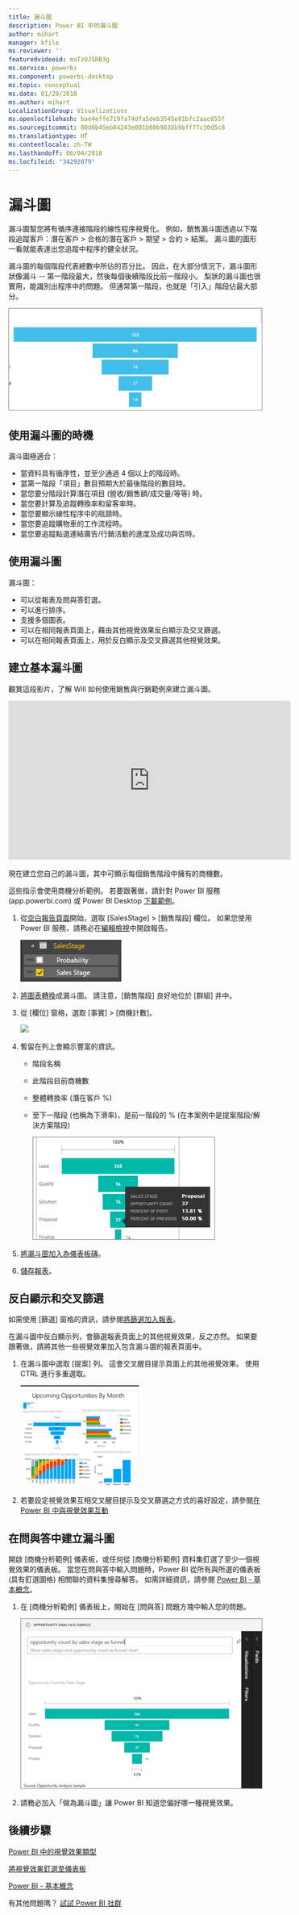 ```yaml
---
title: 漏斗圖
description: Power BI 中的漏斗圖
author: mihart
manager: kfile
ms.reviewer: ''
featuredvideoid: maTzOJSRB3g
ms.service: powerbi
ms.component: powerbi-desktop
ms.topic: conceptual
ms.date: 01/29/2018
ms.author: mihart
LocalizationGroup: Visualizations
ms.openlocfilehash: bae4effe719fa74dfa5deb3545e81bfc2aac655f
ms.sourcegitcommit: 80d6b45eb84243e801b60b9038b9bff77c30d5c8
ms.translationtype: HT
ms.contentlocale: zh-TW
ms.lasthandoff: 06/04/2018
ms.locfileid: "34292079"
---
```

# <a name="funnel-charts"></a>漏斗圖
漏斗圖幫您將有循序連接階段的線性程序視覺化。 例如，銷售漏斗圖透過以下階段追蹤客戶：潛在客戶 \> 合格的潛在客戶 \> 期望 \> 合約 \> 結案。  漏斗圖的圖形一看就能表達出您追蹤中程序的健全狀況。

漏斗圖的每個階段代表總數中所佔的百分比。 因此，在大部分情況下，漏斗圖形狀像漏斗 -- 第一階段最大，然後每個後續階段比前一階段小。  梨狀的漏斗圖也很實用，能識別出程序中的問題。  但通常第一階段，也就是「引入」階段佔最大部分。

![](media/power-bi-visualization-funnel-charts/funnelplain.png)

## <a name="when-to-use-a-funnel-chart"></a>使用漏斗圖的時機
漏斗圖極適合：

* 當資料具有循序性，並至少通過 4 個以上的階段時。
* 當第一階段「項目」數目預期大於最後階段的數目時。
* 當您要分階段計算潛在項目 (營收/銷售額/成交量/等等) 時。
* 當您要計算及追蹤轉換率和留客率時。
* 當您要顯示線性程序中的瓶頸時。
* 當您要追蹤購物車的工作流程時。
* 當您要追蹤點選連結廣告/行銷活動的進度及成功與否時。

## <a name="working-with-funnel-charts"></a>使用漏斗圖
漏斗圖：

* 可以從報表及問與答釘選。
* 可以進行排序。
* 支援多個圖表。
* 可以在相同報表頁面上，藉由其他視覺效果反白顯示及交叉篩選。
* 可以在相同報表頁面上，用於反白顯示及交叉篩選其他視覺效果。

## <a name="create-a-basic-funnel-chart"></a>建立基本漏斗圖
觀賞這段影片，了解 Will 如何使用銷售與行銷範例來建立漏斗圖。

<iframe width="560" height="315" src="https://www.youtube.com/embed/qKRZPBnaUXM" frameborder="0" allow="autoplay; encrypted-media" allowfullscreen></iframe>


現在建立您自己的漏斗圖，其中可顯示每個銷售階段中擁有的商機數。

這些指示會使用商機分析範例。 若要跟著做，請針對 Power BI 服務 (app.powerbi.com) 或 Power BI Desktop [下載範例](sample-datasets.md)。   

1. 從[空白報告頁面](power-bi-report-add-page.md)開始，選取 [SalesStage] \> [銷售階段] 欄位。 如果您使用 Power BI 服務，請務必在[編輯檢視](service-interact-with-a-report-in-editing-view.md)中開啟報告。
   
    ![](media/power-bi-visualization-funnel-charts/funnelselectfield_new.png)
2. [將圖表轉換](power-bi-report-change-visualization-type.md)成漏斗圖。 請注意，[銷售階段]  良好地位於 [群組]  井中。 
3. 從 [欄位] 窗格，選取 [事實] \> [商機計數]。
   
    ![](media/power-bi-visualization-funnel-charts/power-bi-funnel.png)
4. 暫留在列上會顯示豐富的資訊。
   
   * 階段名稱
   * 此階段目前商機數
   * 整體轉換率 (潛在客戶 %) 
   * 至下一階段 (也稱為下滑率)，是前一階段的 % (在本案例中是提案階段/解決方案階段)
     
     ![](media/power-bi-visualization-funnel-charts/funnelhover_new.png)
5. [將漏斗圖加入為儀表板磚](service-dashboard-tiles.md)。 
6. [儲存報表](service-report-save.md)。

## <a name="highlighting-and-cross-filtering"></a>反白顯示和交叉篩選
如需使用 [篩選] 窗格的資訊，請參閱[將篩選加入報表](power-bi-report-add-filter.md)。

在漏斗圖中反白顯示列，會篩選報表頁面上的其他視覺效果，反之亦然。 如果要跟著做，請將其他一些視覺效果加入包含漏斗圖的報表頁面中。

1. 在漏斗圖中選取 [提案] 列。 這會交叉醒目提示頁面上的其他視覺效果。 使用 CTRL 進行多重選取。
   
   ![](media/power-bi-visualization-funnel-charts/funnelchartnoowl.gif)
2. 若要設定視覺效果互相交叉醒目提示及交叉篩選之方式的喜好設定，請參閱[在 Power BI 中與視覺效果互動](service-reports-visual-interactions.md)

## <a name="create-a-funnel-chart-in-qa"></a>在問與答中建立漏斗圖
開啟 [商機分析範例] 儀表板，或任何從 [商機分析範例] 資料集釘選了至少一個視覺效果的儀表板。  當您在問與答中輸入問題時，Power BI 從所有與所選的儀表板 (具有釘選圖格) 相關聯的資料集搜尋解答。 如需詳細資訊，請參閱 [Power BI - 基本概念](service-basic-concepts.md)。

1. 在 [商機分析範例] 儀表板上，開始在 [問與答] 問題方塊中輸入您的問題。
   
   ![](media/power-bi-visualization-funnel-charts/funnelfromqna_new.png)
   
2. 請務必加入「做為漏斗圖」讓 Power BI 知道您偏好哪一種視覺效果。

## <a name="next-steps"></a>後續步驟
[Power BI 中的視覺效果類型](power-bi-visualization-types-for-reports-and-q-and-a.md)

[將視覺效果釘選至儀表板](service-dashboard-pin-tile-from-report.md)

[Power BI - 基本概念](service-basic-concepts.md)

有其他問題嗎？ [試試 Power BI 社群](http://community.powerbi.com/)

